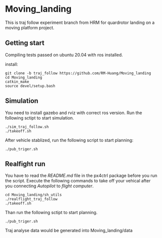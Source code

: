 # Moving_landing
This is traj follow experiment branch from HRM for quardrotor landing on a moving platform project.

## Getting start
Compiling tests passed on ubuntu 20.04 with ros installed. 

install:
```
git clone -b traj_follow https://github.com/RM-Huang/Moving_landing
cd Moving_landing
catkin_make
source devel/setup.bash
```

## Simulation
You need to install gazebo and rviz with correct ros version.
Run the following sctipt to start simulation.
```
./sim_traj_follow.sh
./takeoff.sh
```
After vehicle stablized, run the following script to start planning:
```
./pub_triger.sh
```

## Realfight run
You have to read the _README.md_ file in the px4ctrl package before you run the script.
Execute the following commands to take off your vehical after you connecting _Autopilot_ to _flight computer_. 
```
cd Moving_landing/sh_utils
./realflight_traj_follow
./takeoff.sh
```
Than run the following sctipt to start planning.
```
./pub_triger.sh
```

Traj analyse data would be generated into Moving_landing/data